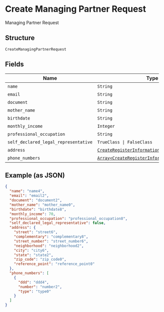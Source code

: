
# Create Managing Partner Request

Managing Partner Request

## Structure

`CreateManagingPartnerRequest`

## Fields

| Name | Type | Tags | Description |
|  --- | --- | --- | --- |
| `name` | `String` | Required | - |
| `email` | `String` | Required | - |
| `document` | `String` | Required | - |
| `mother_name` | `String` | Required | - |
| `birthdate` | `String` | Required | - |
| `monthly_income` | `Integer` | Required | - |
| `professional_occupation` | `String` | Required | - |
| `self_declared_legal_representative` | `TrueClass \| FalseClass` | Required | - |
| `address` | [`CreateRegisterInformationAddressRequest`](../../doc/models/create-register-information-address-request.md) | Required | - |
| `phone_numbers` | [`Array<CreateRegisterInformationPhoneRequest>`](../../doc/models/create-register-information-phone-request.md) | Required | - |

## Example (as JSON)

```json
{
  "name": "name4",
  "email": "email2",
  "document": "document2",
  "mother_name": "mother_name0",
  "birthdate": "birthdate8",
  "monthly_income": 70,
  "professional_occupation": "professional_occupation8",
  "self_declared_legal_representative": false,
  "address": {
    "street": "street6",
    "complementary": "complementary8",
    "street_number": "street_number6",
    "neighborhood": "neighborhood2",
    "city": "city6",
    "state": "state2",
    "zip_code": "zip_code0",
    "reference_point": "reference_point0"
  },
  "phone_numbers": [
    {
      "ddd": "ddd4",
      "number": "number2",
      "type": "type0"
    }
  ]
}
```

